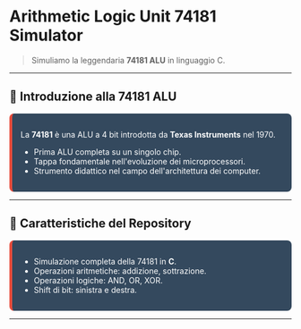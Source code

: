 # Arithmetic Logic Unit 74181 Simulator

> Simuliamo la leggendaria **74181 ALU** in linguaggio C.
---

## 🧠 Introduzione alla 74181 ALU

<div class="hover-grow" style="padding: 15px; border-radius: 8px; background: #34495e; color: white; border-left: 5px solid #e74c3c; transition: transform 0.3s ease-in-out;">
    <p>La <strong>74181</strong> è una ALU a 4 bit introdotta da <strong>Texas Instruments</strong> nel 1970.</p>
    <ul>
        <li>Prima ALU completa su un singolo chip.</li>
        <li>Tappa fondamentale nell'evoluzione dei microprocessori.</li>
        <li>Strumento didattico nel campo dell'architettura dei computer.</li>
    </ul>
</div>

---

## 🌟 Caratteristiche del Repository

<div class="hover-grow" style="padding: 15px; border-radius: 8px; background: #34495e; color: white; border-left: 5px solid #e74c3c; transition: transform 0.3s ease-in-out;">
    <ul>
        <li>Simulazione completa della 74181 in <strong>C</strong>.</li>
        <li>Operazioni aritmetiche: addizione, sottrazione.</li>
        <li>Operazioni logiche: AND, OR, XOR.</li>
        <li>Shift di bit: sinistra e destra.</li>
    </ul>
</div>

---
